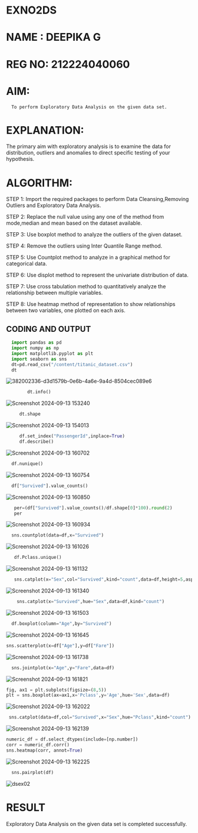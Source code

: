# EXNO2DS
# NAME : DEEPIKA G
# REG NO: 212224040060
# AIM:
      To perform Exploratory Data Analysis on the given data set.
      
# EXPLANATION:
  The primary aim with exploratory analysis is to examine the data for distribution, outliers and anomalies to direct specific testing of your hypothesis.
  
# ALGORITHM:
STEP 1: Import the required packages to perform Data Cleansing,Removing Outliers and Exploratory Data Analysis.

STEP 2: Replace the null value using any one of the method from mode,median and mean based on the dataset available.

STEP 3: Use boxplot method to analyze the outliers of the given dataset.

STEP 4: Remove the outliers using Inter Quantile Range method.

STEP 5: Use Countplot method to analyze in a graphical method for categorical data.

STEP 6: Use displot method to represent the univariate distribution of data.

STEP 7: Use cross tabulation method to quantitatively analyze the relationship between multiple variables.

STEP 8: Use heatmap method of representation to show relationships between two variables, one plotted on each axis.

## CODING AND OUTPUT
```py
  import pandas as pd
  import numpy as np
  import matplotlib.pyplot as plt
  import seaborn as sns
  dt=pd.read_csv("/content/titanic_dataset.csv")
  dt
 ```
         
![382002336-d3d1579b-0e6b-4a6e-9a4d-8504cec089e6](https://github.com/user-attachments/assets/dcec321b-3036-46f7-9a99-adadbe7a44e0)


```py
        dt.info()
```
![Screenshot 2024-09-13 153240](https://github.com/user-attachments/assets/279a8c67-aafb-42aa-b01e-d0ef028d425c)

 ```py
      dt.shape

 ```
![Screenshot 2024-09-13 154013](https://github.com/user-attachments/assets/6f32b99d-518b-4031-a5ea-3b0078a6ccc9)

 ```py
      df.set_index("PassengerId",inplace=True)
      df.describe()
  ```
![Screenshot 2024-09-13 160702](https://github.com/user-attachments/assets/d2e8cb24-0137-427a-ac3b-a575519b190e)

```py
  df.nunique()
```
![Screenshot 2024-09-13 160754](https://github.com/user-attachments/assets/29bf2dd5-e2d7-42be-a1ff-25a8dab14f8c)

```py
  df["Survived"].value_counts()     

```
![Screenshot 2024-09-13 160850](https://github.com/user-attachments/assets/69e47624-7295-448c-a285-ab131411e932)

```py
   per=(df["Survived"].value_counts()/df.shape[0]*100).round(2)
   per      
```
![Screenshot 2024-09-13 160934](https://github.com/user-attachments/assets/e99b9af6-30e4-4f52-9b50-c35824373683)

```py
  sns.countplot(data=df,x="Survived")     
```
![Screenshot 2024-09-13 161026](https://github.com/user-attachments/assets/5a14144c-0309-4329-afb2-13cdce3fd9de)

```py
   df.Pclass.unique()
```
![Screenshot 2024-09-13 161132](https://github.com/user-attachments/assets/6bc169b8-77ba-4790-b314-a23f347b160d)


```py
   sns.catplot(x="Sex",col="Survived",kind="count",data=df,height=5,aspect=.7)
```
![Screenshot 2024-09-13 161340](https://github.com/user-attachments/assets/887552ba-5687-4ca2-851d-641ab142b27d)

```py
    sns.catplot(x="Survived",hue="Sex",data=df,kind="count")
```
![Screenshot 2024-09-13 161503](https://github.com/user-attachments/assets/20f0a2f0-fa30-4555-a786-0eb1606a6220)


```py
  df.boxplot(column="Age",by="Survived")
```
![Screenshot 2024-09-13 161645](https://github.com/user-attachments/assets/2da4c88b-e79c-42c6-988c-9e0638059813)

```py
sns.scatterplot(x=df["Age"],y=df["Fare"])
```
![Screenshot 2024-09-13 161738](https://github.com/user-attachments/assets/ae61a369-2f04-4135-acc2-7bd278430d1d)

```py
  sns.jointplot(x="Age",y="Fare",data=df)
```
![Screenshot 2024-09-13 161821](https://github.com/user-attachments/assets/5f3c7cb0-29da-4a46-8649-be168769b895)

```py
fig, ax1 = plt.subplots(figsize=(8,5))
plt = sns.boxplot(ax=ax1,x='Pclass',y='Age',hue='Sex',data=df)
```
![Screenshot 2024-09-13 162022](https://github.com/user-attachments/assets/629d80b0-e56b-484a-9d06-50a40ecd1f7e)

```py
 sns.catplot(data=df,col="Survived",x="Sex",hue="Pclass",kind="count")
```
![Screenshot 2024-09-13 162139](https://github.com/user-attachments/assets/fa5e1102-fe95-4386-a75e-8e767b376149)


```py
numeric_df = df.select_dtypes(include=[np.number])
corr = numeric_df.corr()
sns.heatmap(corr, annot=True)
```
![Screenshot 2024-09-13 162225](https://github.com/user-attachments/assets/3c939c8a-4423-4b0e-9302-159e27e0105a)

```py
  sns.pairplot(df)
```
![dsex02](https://github.com/user-attachments/assets/1974c5ba-dabc-437b-be8d-be64184e15fd)



# RESULT
Exploratory Data Analysis on the given data set is completed successfully.




